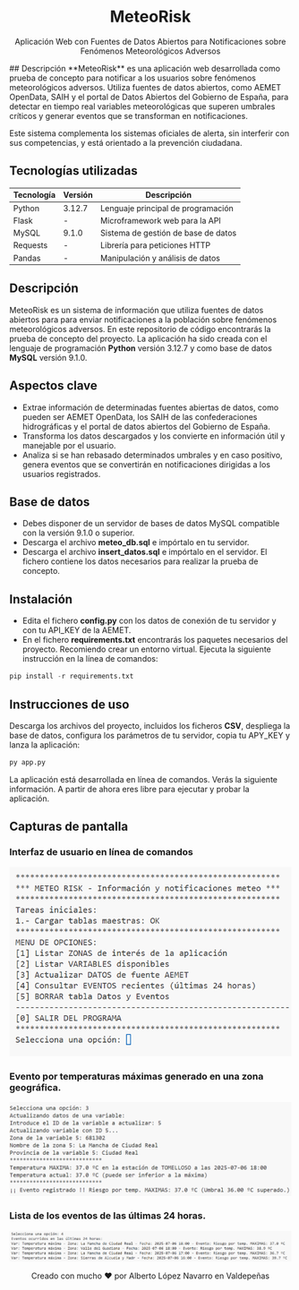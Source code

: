 <h1 align="center">
    <br>
    MeteoRisk
    <br>
</h1>

<p align="center">
Aplicación Web con Fuentes de Datos Abiertos para Notificaciones sobre Fenómenos Meteorológicos Adversos
</p>
## Descripción
**MeteoRisk** es una aplicación web desarrollada como prueba de concepto para notificar a los usuarios sobre fenómenos meteorológicos adversos. Utiliza fuentes de datos abiertos, como AEMET OpenData, SAIH y el portal de Datos Abiertos del Gobierno de España, para detectar en tiempo real variables meteorológicas que superen umbrales críticos y generar eventos que se transforman en notificaciones.

Este sistema complementa los sistemas oficiales de alerta, sin interferir con sus competencias, y está orientado a la prevención ciudadana.
## Tecnologías utilizadas

| Tecnología | Versión | Descripción |
|------------|---------|-------------|
| Python     | 3.12.7  | Lenguaje principal de programación |
| Flask      | -       | Microframework web para la API |
| MySQL      | 9.1.0   | Sistema de gestión de base de datos |
| Requests   | -       | Librería para peticiones HTTP |
| Pandas     | -       | Manipulación y análisis de datos |

## Descripción
MeteoRisk es un sistema de información que utiliza fuentes de datos abiertos para para enviar notificaciones a la población sobre fenómenos meteorológicos adversos. En este repositorio de código encontrarás la prueba de concepto del proyecto. La aplicación ha sido creada con el lenguaje de programación **Python** versión 3.12.7 y como base de datos **MySQL** versión 9.1.0.
## Aspectos clave
* Extrae información de determinadas fuentes abiertas de datos, como pueden ser AEMET OpenData, los SAIH de las confederaciones hidrográficas y el portal de datos abiertos del Gobierno de España.
* Transforma los datos descargados y los convierte en información útil y manejable por el usuario.
* Analiza si se han rebasado determinados umbrales y en caso positivo, genera eventos que se convertirán en notificaciones dirigidas a los usuarios registrados.
## Base de datos
* Debes disponer de un servidor de bases de datos MySQL compatible con la versión 9.1.0 o superior.
* Descarga el archivo **meteo_db.sql** e impórtalo en tu servidor.
* Descarga el archivo **insert_datos.sql** e impórtalo en el servidor. El fichero contiene los datos necesarios para realizar la prueba de concepto.
## Instalación 
* Edita el fichero **config.py** con los datos de conexión de tu servidor y con tu API_KEY de la AEMET. 
* En el fichero **requirements.txt** encontrarás los paquetes necesarios del proyecto. Recomiendo crear un entorno virtual.
Ejecuta la siguiente instrucción en la línea de comandos:
```python
pip install -r requirements.txt
```
## Instrucciones de uso
Descarga los archivos del proyecto, incluidos los ficheros **CSV**, despliega la base de datos, configura los parámetros de tu servidor, copia tu APY_KEY y lanza la aplicación:
```python
py app.py
```
La aplicación está desarrollada en línea de comandos. Verás la siguiente información. A partir de ahora eres libre para ejecutar y probar la aplicación.
## Capturas de pantalla
### Interfaz de usuario en línea de comandos
![Screenshot 1](/img/imagen1.png)
### Evento por temperaturas máximas generado en una zona geográfica.
![Screenshot 2](/img/imagen2.png)
### Lista de los eventos de las últimas 24 horas.
![Screenshot 3](/img/imagen3.png)
<p align="center">
 Creado con mucho ❤️ por Alberto López Navarro en Valdepeñas
</p>
